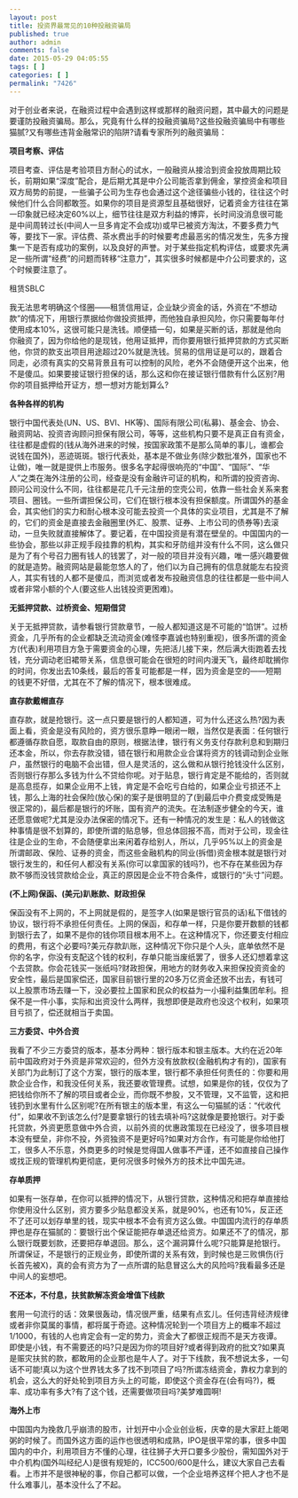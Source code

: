 ```yaml
---
layout: post
title: 投资界最常见的10种投融资骗局
published: true
author: admin
comments: false
date: 2015-05-29 04:05:55
tags: [ ]
categories: [ ]
permalink: "7426"
---
```



对于创业者来说，在融资过程中会遇到这样或那样的融资问题，其中最大的问题是要谨防投融资骗局。那么，究竟有什么样的投融资骗局?这些投融资骗局中有哪些猫腻?又有哪些违背金融常识的陷阱?请看专家所列的融资骗局：

**项目考察、评估**

项目考查、评估是考验项目方耐心的试水，一般融资从接洽到资金投放周期比较长，前期如果“深度”配合，是后期尤其是中介公司能否拿到佣金，掌控资金和项目双方局势的前提，一些骗子公司为生存也会通过这个途径骗些小钱的，往往这个时候他们什么合同都敢签。如果你的项目是资源型且基础很好，记着资金方往往在第一印象就已经决定60%以上，细节往往是双方利益的博弈，长时间没消息很可能是中间周转过长(中间人一旦多肯定不会成功)或早已被资方淘汰，不要多费力气等，要找下一家。评估费、茶水费出手的时候要考虑最恶劣的情况发生，先多方搜集一下是否有成功的案例，以及良好的声誉。对于某些指定机构评估，或要求先满足一些所谓“经费”的问题而转移“注意力”，其实很多时候都是中介公司要求的，这个时候要注意了。

租赁SBLC

我无法思考明确这个怪圈——租赁信用证，企业缺少资金的话，外资在“不想动款”的情况下，用银行票据给你做投资抵押，而他独自承担风险，你只需要每年付使用成本10%，这很可能只是洗钱。顺便插一句，如果是买断的话，那就是他向你融资了，因为你给他的是现钱，他用证抵押，而你要用银行抵押贷款的方式买断他，你贷的款支出项目用途超过20%就是洗钱。贸易的信用证是可以的，跟着合同走，必须有真实的交易背景且有可以控制的风险，老外不会随便开这个出来，他不是傻瓜。如果要接证银行担保的话，那么这和你在接证银行借款有什么区别?用你的项目抵押给开证方，想一想对方能划算么?

**各种各样的机构**

银行中国代表处(UN、US、BVI、HK等)、国际有限公司(私募)、基金会、协会、融资网站、投资咨询顾问担保有限公司，等等，这些机构只要不是真正自有资金，往往都是虚假的(钱从海外进来的时候，按国家政策不是那么简单的事儿，谁都会说钱在国外)，恶迹斑斑。银行代表处，基本是不做业务(除少数批准外，国家也不让做)，唯一就是提供上市服务。很多名字起得很响亮的“中国”、“国际”、“华人”之类在海外注册的公司，经查是没有金融许可证的机构，和所谓的投资咨询、顾问公司没什么不同，往往都是花几千元注册的空壳公司，依靠一些社会关系来套项目、圈钱。一些所谓担保公司，它们在银行根本没有担保额度。所谓国外的基金会，其实他们的实力和耐心根本没可能去投资一个具体的实业项目，尤其是不了解的，它们的资金是直接去金融圈里(外汇、股票、证券、上市公司的债券等)去滚动，一旦失败就直接解体了。要记着，在中国投资是有潜在壁垒的。中国国内的一些协会，那些以非正规手段挂靠的机构，其实和牙防组并没有什么不同，这么做只是为了有个号召力圈有钱人的钱罢了，对一般的项目并没有兴趣，唯一感兴趣要做的就是造势。融资网站是最能忽悠人的了，他们以为自己拥有的信息就能左右投资人，其实有钱的人都不是傻瓜，而浏览或者发布投融资信息的往往都是一些中间人或者非常小额的个人(要这些人出钱投资更困难)。

**无抵押贷款、过桥资金、短期借贷**

关于无抵押贷款，请参看银行贷款章节，一般人都知道这是不可能的“馅饼”。过桥资金，几乎所有的企业都缺乏流动资金(难怪李嘉诚也特别重视)，很多所谓的资金方(代表)利用项目方急于需要资金的心理，先把活儿接下来，然后满大街跑着去找钱，充分调动老旧裙带关系，信息很可能会在很短的时间内漫天飞，最终却耽搁你的时间，你发出去10条线，最后的答复可能都是一样，因为资金是空的——短期的钱更不好借，尤其在不了解的情况下，根本很难成。

**直存款戴帽直存**

直存款，就是抢银行。这一点只要是银行的人都知道，可为什么还这么热?因为表面上看，资金是没有风险的，资方很乐意睁一眼闭一眼，当然仅是表面：任何银行都遵循存款自愿，取款自由的原则，根据法律，银行有义务支付存款利息和到期归还本金，所以，你去存款没错，错在银行和用款企业合谋将资方的钱调动到企业账户，虽然银行的电脑不会出错，但人是灵活的，这么做和从银行抢钱没什么区别，否则银行存那么多钱为什么不贷给你呢。对于贴息，银行肯定是不能给的，否则就是高息揽存，如果企业用不上钱，肯定是不会吃亏白给的，如果企业亏损还不上钱，那么上海的社会保险(放心保)的案子是很明显的了(到最后中介费变成受贿是很正常的)，最后都是银行的坏账，国有资产的流失。在法制逐步健全的今天，谁还愿意做呢?尤其是没办法保密的情况下。还有一种情况的发生是：私人的钱做这种事情是很不划算的，即使所谓的贴息够，但总体回报不高，而对于公司，现金往往是企业的生命，不会随便拿出来闲着存给别人，所以，几乎95%以上的资金是所谓邮政、保险、证券的资金，而这些金融机构的同业(拆借)资金根本就是银行对银行发生的，和任何人都没有关系(你可以拿国家的钱吗?)，也不存在某些因为存款不够而没钱贷款给企业，真正的原因是企业不符合条件，或银行的“头寸”问题。

**(不上网)保函、(美元)趴账款、财政担保**

保函没有不上网的，不上网就是假的，是签字人(如果是银行官员的话)私下借钱的协议，银行将不承担任何责任。上网的保函，和存单一样，只是你要开数额的钱都到银行去了，如果不是你的钱你项目根本用不上。在这种情况下，你还要支付相应的费用，有这个必要吗?美元存款趴账，这种情况下你只是个人头，底单依然不是你的名字，你没有支配这个钱的权利，存单只能当废纸罢了，很多人还幻想着拿这个去贷款。你会花钱买一张纸吗?财政担保，用地方的财务收入来担保投资资金的安全性，最后是国家偿还，国家目前银行里的20多万亿资金还放不出去，有钱可以上股票市场去赚一下，没必要拉上国家和民众的权益为一小撮利益集团牟利。担保不是一件小事，实际和出资没什么两样，我想即便是政府也没这个权利，如果项目亏损了，偿还就相当于卖国。

**三方委贷、中外合资**

我看了不少三方委贷的版本，基本分两种：银行版本和银主版本。大约在近20年前中国政府对于外资是非常欢迎的，但外方没有放款权(金融机构才有的)，国家有关部门为此制订了这个方案，银行的版本里，银行都不承担任何责任的：你要和用款企业合作，和我没任何关系，我还要收管理费。试想，如果是你的钱，仅仅为了把钱给你所不了解的项目或者企业，而你既不参股，又不管理，又不监管，这和把钱扔到水里有什么区别呢?在所有银主的版本里，有这么一句猫腻的话：“代收代付”，如果收不到该怎么付?是要拿银行的钱去填补吗?这就像是要抢银行。对于委托贷款，外资更愿意做中外合资，以前外资的优惠政策现在已经没了，很多项目根本没有壁垒，非你不投，外资独资不是更好吗?如果对方合作，有可能是你给他打工，很多人不乐意，外商更多的时候是觉得国人做事不严谨，还不如直接自己操作或找正规的管理机构更彻底，更何况很多时候外方的技术比中国先进。

**存单质押**

如果有一张存单，在你可以抵押的情况下，从银行贷款，这种情况和把存单直接给你使用没什么区别，资方要多少贴息都没关系，就是90%，也还有10%，反正还不了还可以划存单里的钱，现实中根本不会有资方这么做。中国国内流行的存单质押也是存在猫腻的：要银行出个保证能把存单退还给资方。如果还不了的情况，那么银行既要划款，还要把存单退回。那么，这个漏洞算什么呢?只能算是抢银行。所谓保证，不是银行的正规业务，即使所谓的关系有效，到时候也是三败惧伤(行长首先被X)，真的会有资方为了一点所谓的贴息冒这么大的风险吗?我看最多还是中间人的妄想吧。

**不还本，不付息，扶贫款解冻资金增值下线款**

套用一句流行的话：效果很轰动，情况很严重，结果有点玄儿。任何违背经济规律或者非你莫属的事情，都将属于奇迹。这种情况轮到一个项目方上的概率不超过1/1000，有钱的人也肯定会有一定的势力，资金大了都很正规而不是天方夜谭。即使是小钱，有不需要还的吗?只是因为你的项目好?或者得到政府的批文?如果真是赈灾扶贫的款，都敢用的企业那也是牛人了。对于下线款，我不想说太多，一句话不可能!真以为这个世界钱太多了找不到项目了吗?所谓冻结资金，靠权力拿到的机会，这么大的好处轮到项目方头上的可能，即使这个资金存在(会有吗?)，概率、成功率有多大?有了这个钱，还需要做项目吗?美梦难圆啊!

**海外上市**

中国国内为挽救几乎崩溃的股市，计划开中小企业创业板，庆幸的是大家赶上能喝粥的时候了。而国外这方面的运作也很透明和成熟，IPO是很平常的事，很多中国国内的中介，利用项目方不懂的心理，往往狮子大开口要多少股份，需知国外对于中介机构(国外叫经纪人)是很有规矩的，ICC500/600是什么，建议大家自己去看看。上市并不是很神秘的事，你自己都可以做，一个企业培养这样个把人才也不是什么难事儿，基本没什么了不起。